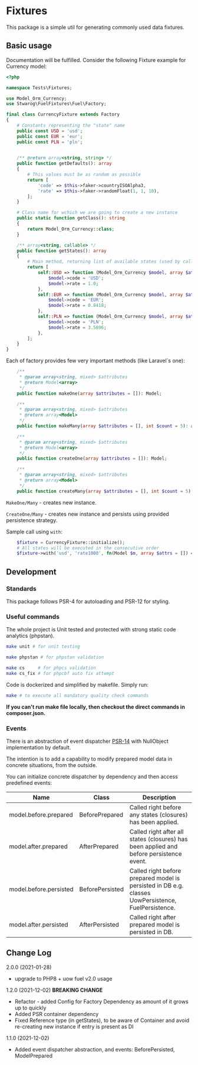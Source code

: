 # Fixtures
This package is a simple util for generating commonly used data fixtures.

## Basic usage

Documentation will be fulfilled. Consider the following Fixture example for Currency model:

```php
<?php

namespace Tests\Fixtures;

use Model_Orm_Currency;
use Stwarog\FuelFixtures\Fuel\Factory;

final class CurrencyFixture extends Factory
{
    # Constants representing the "state" name
    public const USD = 'usd';
    public const EUR = 'eur';
    public const PLN = 'pln';

    
    /** @return array<string, string> */
    public function getDefaults(): array
    {
        # This values must be as random as possible
        return [
            'code' => $this->faker->countryISOAlpha3,
            'rate' => $this->faker->randomFloat(1, 1, 10),
        ];
    }

    # Class name for wchich we are going to create a new instance
    public static function getClass(): string
    {
        return Model_Orm_Currency::class;
    }

    /** array<string, callable> */
    public function getStates(): array
    {
        # Main method, returning list of available states (used by calling "with" method)
        return [
            self::USD => function (Model_Orm_Currency $model, array $attributes = []) {
                $model->code = 'USD';
                $model->rate = 1.0;
            },
            self::EUR => function (Model_Orm_Currency $model, array $attributes = []) {
                $model->code = 'EUR';
                $model->rate = 0.8418;
            },
            self::PLN => function (Model_Orm_Currency $model, array $attributes = []) {
                $model->code = 'PLN';
                $model->rate = 3.5896;
            },
        ];
    }
}
```

Each of factory provides few very important methods (like Laravel`s one):

```php
    /**
     * @param array<string, mixed> $attributes
     * @return Model<array>
     */
    public function makeOne(array $attributes = []): Model;

    /**
     * @param array<string, mixed> $attributes
     * @return array<Model>
     */
    public function makeMany(array $attributes = [], int $count = 5): array;

    /**
     * @param array<string, mixed> $attributes
     * @return Model<array>
     */
    public function createOne(array $attributes = []): Model;

    /**
     * @param array<string, mixed> $attributes
     * @return array<Model>
     */
    public function createMany(array $attributes = [], int $count = 5): array;
```

`MakeOne/Many` - creates new instance.

`CreateOne/Many` - creates new instance and persists using provided persistence strategy.

Sample call using `with`:

```php 
    $fixture = CurrencyFixture::initialize();
    # All states will be executed in the consecutive order
    $fixture->with('usd', 'rate1000', fn(Model $m, array $attrs = []) => $m->rate = 1.5)->makeOne();
```

## Development

### Standards
This package follows PSR-4 for autoloading and PSR-12 for styling.

### Useful commands
The whole project is Unit tested and protected with strong static code analytics (phpstan).
```bash
make unit # for unit testing
```

```bash
make phpstan # for phpstan validation
```

```bash
make cs     # for phpcs validation
make cs_fix # for phpcbf auto fix attempt
```

Code is dockerized and simplified by makefile. Simply run:

```bash
make # to execute all mandatory quality check commands
```

**If you can't run make file locally, then checkout the direct commands in composer.json.**

### Events

There is an abstraction of event dispatcher [PSR-14](https://www.php-fig.org/psr/psr-14/) with NullObject implementation by default.

The intention is to add a capability to modify prepared model data in concrete situations, from the outside.

You can initialize concrete dispatcher by dependency and then access predefined events:

| Name                   | Class           | Description                                                                                         |
|------------------------|-----------------|-----------------------------------------------------------------------------------------------------|
| model.before.prepared  | BeforePrepared  | Called right before any states (closures) has been applied.                                         |
| model.after.prepared   | AfterPrepared   | Called right after all states (closures) has been applied and before persistence event.             |
| model.before.persisted | BeforePersisted | Called right before prepared model is persisted in DB e.g. classes UowPersistence, FuelPersistence. |
| model.after.persisted  | AfterPersisted  | Called right after prepared model is persisted in DB.                                               |

## Change Log

2.0.0 (2021-01-28)

- upgrade to PHP8 + uow fuel v2.0 usage

1.2.0 (2021-12-02) **BREAKING CHANGE**

- Refactor - added Config for Factory Dependency as amount of it grows up to quickly
- Added PSR container dependency
- Fixed Reference type (in getStates), to be aware of Container and avoid re-creating new instance if entry is present
  as DI

1.1.0 (2021-12-02)

- Added event dispatcher abstraction, and events: BeforePersisted, ModelPrepared
